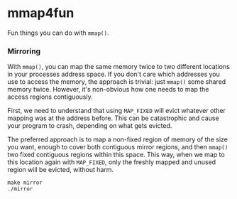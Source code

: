 # mmap4fun

Fun things you can do with `mmap()`.


### Mirroring

With `mmap()`, you can map the same memory twice to two different locations in
your processes address space. If you don't care which addresses you use to
access the memory, the approach is trivial: just `mmap()` some shared memory
twice. However, it's non-obvious how one needs to map the access regions
contiguously.

First, we need to understand that using `MAP_FIXED` will evict whatever other
mapping was at the address before. This can be catastrophic and cause your
program to crash, depending on what gets evicted.

The preferred approach is to map a non-fixed region of memory of the size you
want, enough to cover both contiguous mirror regions, and then `mmap()` two
fixed contiguous regions within this space. This way, when we map to this
location again with `MAP_FIXED`, only the freshly mapped and unused region will
be evicted, without harm.

```
make mirror
./mirror
```
